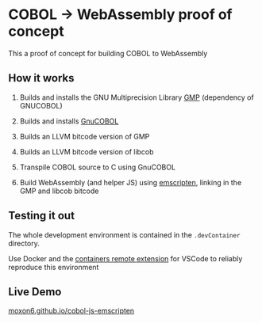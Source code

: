 # COBOL -> WebAssembly proof of concept

This a proof of concept for building COBOL to WebAssembly

## How it works
1. Builds and installs the GNU Multiprecision Library [GMP](https://gmplib.org/) (dependency of GNUCOBOL)
1. Builds and installs [GnuCOBOL](https://www.gnu.org/software/gnucobol/)

1. Builds an LLVM bitcode version of GMP
1. Builds an LLVM bitcode version of libcob

1. Transpile COBOL source to C using GnuCOBOL
1. Build WebAssembly (and helper JS) using [emscripten](https://emscripten.org/), linking in the GMP and libcob bitcode

## Testing it out
The whole development environment is contained in the `.devContainer` directory.

Use Docker and the [containers remote extension](https://code.visualstudio.com/docs/remote/containers) for VSCode to reliably reproduce this environment

## Live Demo
[moxon6.github.io/cobol-js-emscripten](https://moxon6.github.io/cobol-js-emscripten)
